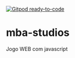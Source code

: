 [![Gitpod ready-to-code](https://img.shields.io/badge/Gitpod-ready--to--code-blue?logo=gitpod)](https://gitpod.io/#https://github.com/mba-studios/mba-studios)

# mba-studios
Jogo WEB com javascript
